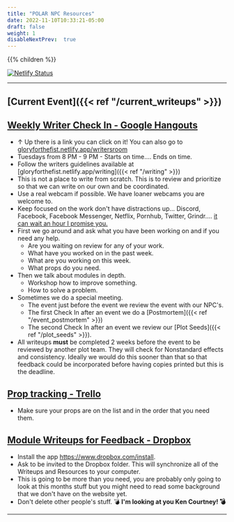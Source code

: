 ```yaml
---
title: "POLAR NPC Resources"
date: 2022-11-10T10:33:21-05:00
draft: false
weight: 1
disableNextPrev:  true
---
```


{{% children %}}

[![Netlify Status](https://api.netlify.com/api/v1/badges/2ca01790-1d50-4bc8-9849-2eff6e193b56/deploy-status)](https://app.netlify.com/sites/gloryforthefist/deploys)

---

## [Current Event]({{< ref "/current_writeups" >}})

## [<i class="fa fa-video"></i> Weekly Writer Check In - Google Hangouts <i class="fa fa-video"></i> ](https://meet.google.com/iak-gnhk-ork?authuser=0&hs=122)

- ↑ Up there is a link you can click on it! You can also go to [gloryforthefist.netlify.app/writersroom](https://gloryforthefist.netlify.app/writersroom)
- <i class="fa fa-clock"></i> Tuesdays from 8 PM - 9 PM - Starts on time.... Ends on time. <i class="fa fa-clock"></i>
- Follow the writers guidelines available at [gloryforthefist.netlify.app/writing]({{< ref "/writing" >}})
- This is not a place to write from scratch. This is to review and prioritize so that we can write on our own and be coordinated. 
- Use a real webcam if possible. We have loaner webcams you are welcome to. 
- Keep focused on the work don't have distractions up... Discord, Facebook, Facebook Messenger, Netflix, Pornhub, Twitter, Grindr.... <u>it can wait an hour I promise you.</u>
- First we go around and ask what you have been working on and if you need any help.
  - Are you waiting on review for any of your work.
  - What have you worked on in the past week.
  - What are you working on this week.
  - What props do you need.
- Then we talk about modules in depth.
  - Workshop how to improve something.
  - How to solve a problem.
- Sometimes we do a special meeting. 
  - The event just before the event we review the event with our NPC's.
  - The first Check In after an event we do a [Postmortem]({{< ref "/event_postmortem" >}})
  - The second Check In after an event we review our  [Plot Seeds]({{< ref "/plot_seeds" >}}).
- All writeups **must** be completed 2 weeks before the event to be reviewed by another plot team. They will check for Nonstandard effects and consistency. Ideally we would do this sooner than that so that feedback could be incorporated before having copies printed but this is the deadline. 

## [Prop tracking - Trello ](https://trello.com/b/A6eLvFdV/polar-props)

- Make sure your props are on the list and in the order that you need them. 

## [Module Writeups for Feedback - Dropbox](https://www.dropbox.com/scl/fo/xy8dqwc9ozq9bzuzdh3fy/h?dl=0&rlkey=76lz7t41srkz8zj64oxhe6wud)

- Install the app https://www.dropbox.com/install.  
- Ask to be invited to the Dropbox folder. This will synchronize all of the Writeups and Resources to your computer. 
- This is going to be more than you need,  you are probably only going to look at this months stuff but you might need to read some background that we don't have on the website yet. 
- Don't delete other people's stuff. 💣 **I'm looking at you Ken Courtney! 💣**

---
